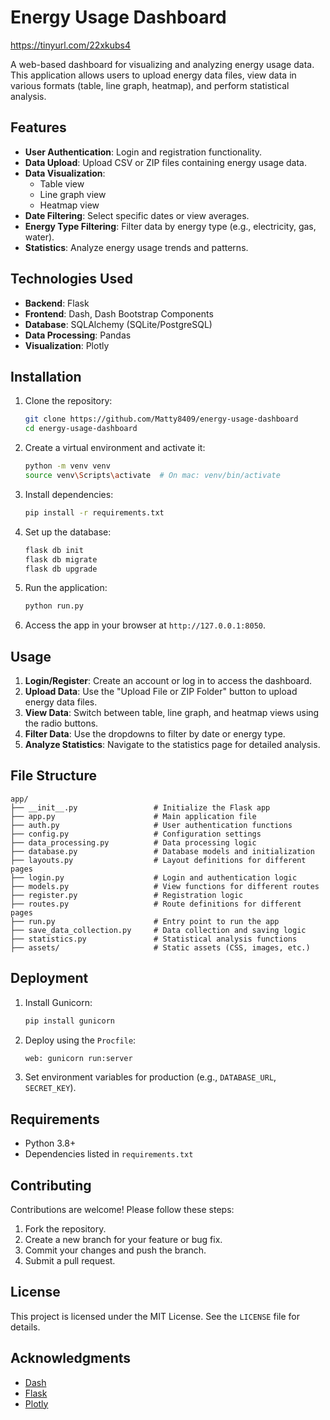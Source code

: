 # Energy Usage Dashboard
https://tinyurl.com/22xkubs4

A web-based dashboard for visualizing and analyzing energy usage data. This application allows users to upload energy data files, view data in various formats (table, line graph, heatmap), and perform statistical analysis.

## Features

- **User Authentication**: Login and registration functionality.
- **Data Upload**: Upload CSV or ZIP files containing energy usage data.
- **Data Visualization**:
  - Table view
  - Line graph view
  - Heatmap view
- **Date Filtering**: Select specific dates or view averages.
- **Energy Type Filtering**: Filter data by energy type (e.g., electricity, gas, water).
- **Statistics**: Analyze energy usage trends and patterns.

## Technologies Used

- **Backend**: Flask
- **Frontend**: Dash, Dash Bootstrap Components
- **Database**: SQLAlchemy (SQLite/PostgreSQL)
- **Data Processing**: Pandas
- **Visualization**: Plotly

## Installation

1. Clone the repository:
   ```bash
   git clone https://github.com/Matty8409/energy-usage-dashboard
   cd energy-usage-dashboard
    ```

2. Create a virtual environment and activate it:
   ```bash
   python -m venv venv
   source venv\Scripts\activate  # On mac: venv/bin/activate
   ```

3. Install dependencies:
   ```bash
   pip install -r requirements.txt
   ```

4. Set up the database:
   ```bash
   flask db init
   flask db migrate
   flask db upgrade
   ```

5. Run the application:
   ```bash
   python run.py
   ```

6. Access the app in your browser at `http://127.0.0.1:8050`.

## Usage

1. **Login/Register**: Create an account or log in to access the dashboard.
2. **Upload Data**: Use the "Upload File or ZIP Folder" button to upload energy data files.
3. **View Data**: Switch between table, line graph, and heatmap views using the radio buttons.
4. **Filter Data**: Use the dropdowns to filter by date or energy type.
5. **Analyze Statistics**: Navigate to the statistics page for detailed analysis.

## File Structure

```
app/
├── __init__.py                 # Initialize the Flask app
├── app.py                      # Main application file
├── auth.py                     # User authentication functions
├── config.py                   # Configuration settings
├── data_processing.py          # Data processing logic
├── database.py                 # Database models and initialization
├── layouts.py                  # Layout definitions for different pages
├── login.py                    # Login and authentication logic
├── models.py                   # View functions for different routes
├── register.py                 # Registration logic
├── routes.py                   # Route definitions for different pages
├── run.py                      # Entry point to run the app
├── save_data_collection.py     # Data collection and saving logic
├── statistics.py               # Statistical analysis functions
├── assets/                     # Static assets (CSS, images, etc.)
```

## Deployment

1. Install Gunicorn:
   ```bash
   pip install gunicorn
   ```

2. Deploy using the `Procfile`:
   ```bash
   web: gunicorn run:server
   ```

3. Set environment variables for production (e.g., `DATABASE_URL`, `SECRET_KEY`).

## Requirements

- Python 3.8+
- Dependencies listed in `requirements.txt`

## Contributing

Contributions are welcome! Please follow these steps:

1. Fork the repository.
2. Create a new branch for your feature or bug fix.
3. Commit your changes and push the branch.
4. Submit a pull request.

## License

This project is licensed under the MIT License. See the `LICENSE` file for details.

## Acknowledgments

- [Dash](https://dash.plotly.com/)
- [Flask](https://flask.palletsprojects.com/)
- [Plotly](https://plotly.com/)
